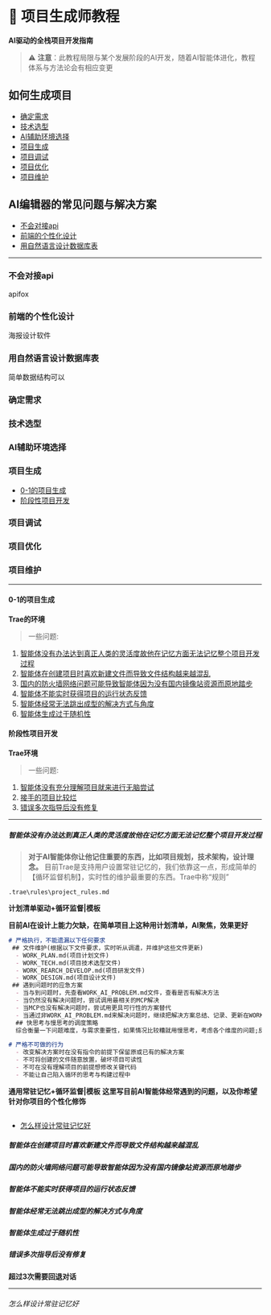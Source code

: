 # 🚀 项目生成师教程 
**AI驱动的全栈项目开发指南** 

> ⚠️ **注意**：此教程局限与某个发展阶段的AI开发，随着AI智能体进化，教程体系与方法论会有相应变更


## 如何生成项目
- [确定需求](#确定需求)
- [技术选型](#技术选型)
- [AI辅助环境选择](#ai辅助环境选择)
- [项目生成](#项目生成)
- [项目调试](#项目调试)
- [项目优化](#项目优化)
- [项目维护](#项目维护)


## AI编辑器的常见问题与解决方案
- [不会对接api](#不会对接api)
- [前端的个性化设计](#前端的个性化设计)
- [用自然语言设计数据库表](#用自然语言设计数据库表)




---
### 不会对接api
apifox

### 前端的个性化设计
海报设计软件

### 用自然语言设计数据库表
简单数据结构可以

### 确定需求 

### 技术选型

### AI辅助环境选择


### 项目生成
- [0-1的项目生成](#0-1的项目生成)
- [阶段性项目开发](#阶段性项目开发)
### 项目调试

### 项目优化

### 项目维护



---

#### 0-1的项目生成
**Trae的环境**
> 一些问题:

1. [智能体没有办法达到真正人类的灵活度故他在记忆方面无法记忆整个项目开发过程](#智能体没有办法达到真正人类的灵活度故他在记忆方面无法记忆整个项目开发过程)
2. [智能体在创建项目时喜欢新建文件而导致文件结构越来越混乱](#智能体在创建项目时喜欢新建文件而导致文件结构越来越混乱)
3. [国内的防火墙网络问题可能导致智能体因为没有国内镜像站资源而原地踏步](#国内的防火墙网络问题可能导致智能体因为没有国内镜像站资源而原地踏步)
4. [智能体不能实时获得项目的运行状态反馈](#智能体不能实时获得项目的运行状态反馈)
5. [智能体经常无法跳出成型的解决方式与角度](#智能体经常无法跳出成型的解决方式与角度)
6. [智能体生成过于随机性](#智能体生成过于随机性)
#### 阶段性项目开发
**Trae环境**
> 一些问题:

1. [智能体没有充分理解项目就来进行无脑尝试](#智能体没有充分理解项目就来进行无脑尝试)
2. [接手的项目比较烂](#接手的项目比较烂)
3. [错误多次指导后没有修复](#错误多次指导后没有修复)
---



##### 智能体没有办法达到真正人类的灵活度故他在记忆方面无法记忆整个项目开发过程
> **对于AI智能体你让他记住重要的东西，比如项目规划，技术架构，设计理念。**
> 目前Trae是支持用户设置常驻记忆的，我们依靠这一点，形成简单的【循环监督机制】，实时性的维护最重要的东西。Trae中称“规则”

`.trae\rules\project_rules.md`

**计划清单驱动+循环监督|模板** 


**目前AI在设计上能力欠缺，在简单项目上这种用计划清单，AI聚焦，效果更好**
```markdown
# 严格执行，不能遗漏以下任何要求
 ## 文件维护(根据以下文件要求，实时听从调遣，并维护这些文件更新)
  - WORK_PLAN.md(项目计划文件)
  - WORK_TECH.md(项目技术选型文件)
  - WORK_REARCH_DEVELOP.md(项目研发文件)
  - WORK_DESIGN.md(项目设计文件)
 ## 遇到问题时的应急方案
  - 当与到问题时，先查看WORK_AI_PROBLEM.md文件，查看是否有解决方法
  - 当仍然没有解决问题时，尝试调用最相关的MCP解决
  - 当MCP也没有解决问题时，尝试用更具可行性的方案替代
  - 当通过非WORK_AI_PROBLEM.md来解决问题时，继续把解决方案总结、记录、更新在WORK_AI_PROBLEM.md文件中
  ## 快思考与慢思考的调度策略
  综合衡量一下问题难度，与需求重要性，如果情况比较糟就用慢思考，考虑各个维度的问题;反之，用快思考

# 严格不可做的行为
  - 改变解决方案时在没有指令的前提下保留原或已有的解决方案
  - 不可将创建的文件随意放置，破坏项目可读性
  - 不可在没有理解项目的前提想修改关键代码
  - 不能让自己陷入循环的思考与构建过程中

```
**通用常驻记忆+循环监督|模板** 
**这里写目前AI智能体经常遇到的问题，以及你希望针对你项目的个性化修饰**
```markdown
```

- [怎么样设计常驻记忆好](#怎么样设计常驻记忆好)

##### 智能体在创建项目时喜欢新建文件而导致文件结构越来越混乱
##### 国内的防火墙网络问题可能导致智能体因为没有国内镜像站资源而原地踏步

##### 智能体不能实时获得项目的运行状态反馈


##### 智能体经常无法跳出成型的解决方式与角度

##### 智能体生成过于随机性


##### 错误多次指导后没有修复
**超过3次需要回退对话**

---
###### 怎么样设计常驻记忆好



